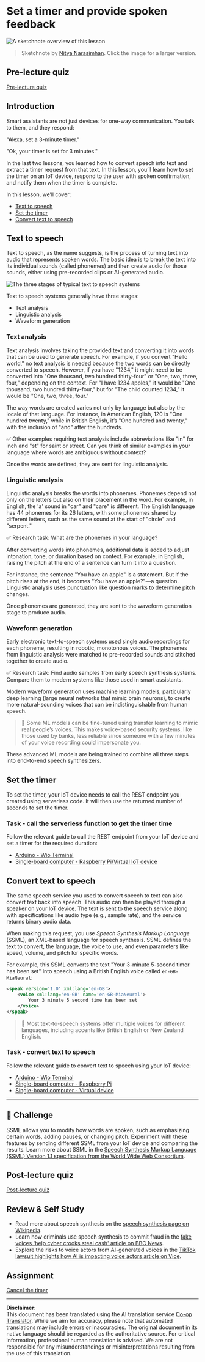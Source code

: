 <!--
CO_OP_TRANSLATOR_METADATA:
{
  "original_hash": "b73fe10ec6b580fba2affb6f6e0a5c4d",
  "translation_date": "2025-08-28T19:17:58+00:00",
  "source_file": "6-consumer/lessons/3-spoken-feedback/README.md",
  "language_code": "en"
}
-->
# Set a timer and provide spoken feedback

![A sketchnote overview of this lesson](../../../../../translated_images/lesson-23.f38483e1d4df4828990d3f02d60e46c978b075d384ae7cb4f7bab738e107c850.en.jpg)

> Sketchnote by [Nitya Narasimhan](https://github.com/nitya). Click the image for a larger version.

## Pre-lecture quiz

[Pre-lecture quiz](https://black-meadow-040d15503.1.azurestaticapps.net/quiz/45)

## Introduction

Smart assistants are not just devices for one-way communication. You talk to them, and they respond:

"Alexa, set a 3-minute timer."

"Ok, your timer is set for 3 minutes."

In the last two lessons, you learned how to convert speech into text and extract a timer request from that text. In this lesson, you’ll learn how to set the timer on an IoT device, respond to the user with spoken confirmation, and notify them when the timer is complete.

In this lesson, we’ll cover:

* [Text to speech](../../../../../6-consumer/lessons/3-spoken-feedback)
* [Set the timer](../../../../../6-consumer/lessons/3-spoken-feedback)
* [Convert text to speech](../../../../../6-consumer/lessons/3-spoken-feedback)

## Text to speech

Text to speech, as the name suggests, is the process of turning text into audio that represents spoken words. The basic idea is to break the text into its individual sounds (called phonemes) and then create audio for those sounds, either using pre-recorded clips or AI-generated audio.

![The three stages of typical text to speech systems](../../../../../translated_images/tts-overview.193843cf3f5ee09f8b3371a9fdaeb0f116698a07ca69daaa77158da4800e5453.en.png)

Text to speech systems generally have three stages:

* Text analysis
* Linguistic analysis
* Waveform generation

### Text analysis

Text analysis involves taking the provided text and converting it into words that can be used to generate speech. For example, if you convert "Hello world," no text analysis is needed because the two words can be directly converted to speech. However, if you have "1234," it might need to be converted into "One thousand, two hundred thirty-four" or "One, two, three, four," depending on the context. For "I have 1234 apples," it would be "One thousand, two hundred thirty-four," but for "The child counted 1234," it would be "One, two, three, four."

The way words are created varies not only by language but also by the locale of that language. For instance, in American English, 120 is "One hundred twenty," while in British English, it’s "One hundred and twenty," with the inclusion of "and" after the hundreds.

✅ Other examples requiring text analysis include abbreviations like "in" for inch and "st" for saint or street. Can you think of similar examples in your language where words are ambiguous without context?

Once the words are defined, they are sent for linguistic analysis.

### Linguistic analysis

Linguistic analysis breaks the words into phonemes. Phonemes depend not only on the letters but also on their placement in the word. For example, in English, the 'a' sound in "car" and "care" is different. The English language has 44 phonemes for its 26 letters, with some phonemes shared by different letters, such as the same sound at the start of "circle" and "serpent."

✅ Research task: What are the phonemes in your language?

After converting words into phonemes, additional data is added to adjust intonation, tone, or duration based on context. For example, in English, raising the pitch at the end of a sentence can turn it into a question.

For instance, the sentence "You have an apple" is a statement. But if the pitch rises at the end, it becomes "You have an apple?"—a question. Linguistic analysis uses punctuation like question marks to determine pitch changes.

Once phonemes are generated, they are sent to the waveform generation stage to produce audio.

### Waveform generation

Early electronic text-to-speech systems used single audio recordings for each phoneme, resulting in robotic, monotonous voices. The phonemes from linguistic analysis were matched to pre-recorded sounds and stitched together to create audio.

✅ Research task: Find audio samples from early speech synthesis systems. Compare them to modern systems like those used in smart assistants.

Modern waveform generation uses machine learning models, particularly deep learning (large neural networks that mimic brain neurons), to create more natural-sounding voices that can be indistinguishable from human speech.

> 💁 Some ML models can be fine-tuned using transfer learning to mimic real people’s voices. This makes voice-based security systems, like those used by banks, less reliable since someone with a few minutes of your voice recording could impersonate you.

These advanced ML models are being trained to combine all three steps into end-to-end speech synthesizers.

## Set the timer

To set the timer, your IoT device needs to call the REST endpoint you created using serverless code. It will then use the returned number of seconds to set the timer.

### Task - call the serverless function to get the timer time

Follow the relevant guide to call the REST endpoint from your IoT device and set a timer for the required duration:

* [Arduino - Wio Terminal](wio-terminal-set-timer.md)
* [Single-board computer - Raspberry Pi/Virtual IoT device](single-board-computer-set-timer.md)

## Convert text to speech

The same speech service you used to convert speech to text can also convert text back into speech. This audio can then be played through a speaker on your IoT device. The text is sent to the speech service along with specifications like audio type (e.g., sample rate), and the service returns binary audio data.

When making this request, you use *Speech Synthesis Markup Language* (SSML), an XML-based language for speech synthesis. SSML defines the text to convert, the language, the voice to use, and even parameters like speed, volume, and pitch for specific words.

For example, this SSML converts the text "Your 3-minute 5-second timer has been set" into speech using a British English voice called `en-GB-MiaNeural`:

```xml
<speak version='1.0' xml:lang='en-GB'>
    <voice xml:lang='en-GB' name='en-GB-MiaNeural'>
        Your 3 minute 5 second time has been set
    </voice>
</speak>
```

> 💁 Most text-to-speech systems offer multiple voices for different languages, including accents like British English or New Zealand English.

### Task - convert text to speech

Follow the relevant guide to convert text to speech using your IoT device:

* [Arduino - Wio Terminal](wio-terminal-text-to-speech.md)
* [Single-board computer - Raspberry Pi](pi-text-to-speech.md)
* [Single-board computer - Virtual device](virtual-device-text-to-speech.md)

---

## 🚀 Challenge

SSML allows you to modify how words are spoken, such as emphasizing certain words, adding pauses, or changing pitch. Experiment with these features by sending different SSML from your IoT device and comparing the results. Learn more about SSML in the [Speech Synthesis Markup Language (SSML) Version 1.1 specification from the World Wide Web Consortium](https://www.w3.org/TR/speech-synthesis11/).

## Post-lecture quiz

[Post-lecture quiz](https://black-meadow-040d15503.1.azurestaticapps.net/quiz/46)

## Review & Self Study

* Read more about speech synthesis on the [speech synthesis page on Wikipedia](https://wikipedia.org/wiki/Speech_synthesis).
* Learn how criminals use speech synthesis to commit fraud in the [fake voices 'help cyber crooks steal cash' article on BBC News](https://www.bbc.com/news/technology-48908736).
* Explore the risks to voice actors from AI-generated voices in the [TikTok lawsuit highlights how AI is impacting voice actors article on Vice](https://www.vice.com/en/article/z3xqwj/this-tiktok-lawsuit-is-highlighting-how-ai-is-screwing-over-voice-actors).

## Assignment

[Cancel the timer](assignment.md)

---

**Disclaimer**:  
This document has been translated using the AI translation service [Co-op Translator](https://github.com/Azure/co-op-translator). While we aim for accuracy, please note that automated translations may include errors or inaccuracies. The original document in its native language should be regarded as the authoritative source. For critical information, professional human translation is advised. We are not responsible for any misunderstandings or misinterpretations resulting from the use of this translation.